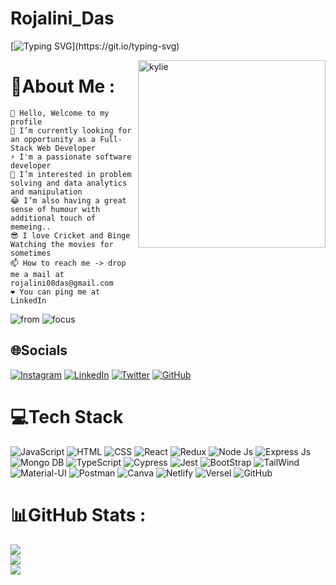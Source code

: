 # Rojalini_Das

[![Typing SVG](https://readme-typing-svg.herokuapp.com/?lines=Full-Stack+Developer;Software+Developer+Engineer;)](https://git.io/typing-svg)


<img align='right' src="https://i.pinimg.com/originals/e7/26/c7/e726c74ac081eed50feee1433d12c998.gif" alt="kylie" height="" width="300" alt="">

# 💫About Me :

    👋 Hello, Welcome to my profile
    🌱 I’m currently looking for an opportunity as a Full-Stack Web Developer
    ⚡ I'm a passionate software developer
    👀 I’m interested in problem solving and data analytics and manipulation
    😂 I’m also having a great sense of humour with additional touch of memeing..
    😎 I love Cricket and Binge Watching the movies for sometimes
    📫 How to reach me -> drop me a mail at rojalini08das@gmail.com
    ❤️ You can ping me at LinkedIn
    
![from](https://img.shields.io/badge/from-Bhubaneswar,Odisha-maroon)
![focus](https://img.shields.io/badge/focus-SoftwareDevelopment-teal)


## 🌐Socials
[![Instagram](https://img.shields.io/badge/Instagram-%23E4405F.svg?logo=Instagram&logoColor=white)](href="https://instagram.com/drojalini18_)
[![LinkedIn](https://img.shields.io/badge/LinkedIn-%230077B5.svg?logo=linkedin&logoColor=white)](https://linkedin.com/in/https://www.linkedin.com/in/rojalini-das-11564a1a0/)
[![Twitter](https://img.shields.io/badge/Twitter-12100E?logo=twitter&logoColor=white)](https://twitter.com/@drojalini18) 
[![GitHub](https://img.shields.io/badge/GitHub-12100E?logo=github&logoColor=white)](https://github.com/Rojalini18) 

# 💻Tech Stack
![JavaScript](https://img.shields.io/badge/javascript-%23ED8B00.svg?style=for-the-badge&logo=javascript&logoColor=white) ![HTML](https://img.shields.io/badge/html5-%23E34F26.svg?style=for-the-badge&logo=html5&logoColor=white) ![CSS](https://img.shields.io/badge/css3-%231572B6.svg?style=for-the-badge&logo=css3&logoColor=white) ![React](https://img.shields.io/badge/REACT-%23FF9900.svg?style=for-the-badge&logo=react&logoColor=white) ![Redux](https://img.shields.io/badge/Redux-%234285F4.svg?style=for-the-badge&logo=redux&logoColor=white) ![Node Js](https://img.shields.io/badge/Node.js-F80000?style=for-the-badge&logo=node.js&logoColor=white) ![Express Js](https://img.shields.io/badge/express-%23000000.svg?style=for-the-badge&logo=express&logoColor=#00C7B7) ![Mongo DB](https://img.shields.io/badge/mongodb-%230769AD.svg?style=for-the-badge&logo=mongodb&logoColor=white) ![TypeScript](https://img.shields.io/badge/typescript-%236DB33F.svg?style=for-the-badge&logo=typescript&logoColor=white) ![Cypress](https://img.shields.io/badge/cypress-%2300f.svg?style=for-the-badge&logo=cypress&logoColor=white) ![Jest](https://img.shields.io/badge/Jest-323330?style=for-the-badge&logo=Jest&logoColor=white) ![BootStrap](https://img.shields.io/badge/bootstrap-%23000000.svg?style=for-the-badge&logo=bootstrap&logoColor=#FF7139) ![TailWind](https://img.shields.io/badge/Tailwind_CSS-38B2AC?style=for-the-badge&logo=tailwind-css&logoColor=white) ![Material-UI](https://img.shields.io/badge/Material--UI-0081CB?style=for-the-badge&logo=MUI&logoColor=white) ![Postman](https://img.shields.io/badge/Postman-FF6C37?style=for-the-badge&logo=postman&logoColor=white) ![Canva](https://img.shields.io/badge/canva-%23000000.svg?style=for-the-badge&logo=canva&logoColor=#00C7B7) ![Netlify](https://img.shields.io/badge/netlify-%23000000.svg?style=for-the-badge&logo=netlify&logoColor=#00C7B7) ![Versel](https://img.shields.io/badge/Vercel-000000?style=for-the-badge&logo=vercel&logoColor=white) ![GitHub](https://img.shields.io/badge/github-%23000000.svg?style=for-the-badge&logo=github&logoColor=#00C7B7)


# 📊GitHub Stats :
![](https://github-readme-stats.vercel.app/api?username=Rojalini18&theme=radical&hide_border=false&include_all_commits=false&count_private=false)<br/>
![](https://github-readme-streak-stats.herokuapp.com/?user=Rojalini18&theme=radical&hide_border=false)<br/>
![](https://github-readme-stats.vercel.app/api/top-langs/?username=Rojalini18&theme=radical&hide_border=false&include_all_commits=false&count_private=false&layout=compact)



